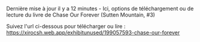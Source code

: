 Dernière mise à jour il y a 12 minutes - Ici, options de téléchargement ou de lecture du livre de Chase Our Forever (Sutten Mountain, #3)

Suivez l'url ci-dessous pour télécharger ou lire : https://xirocsh.web.app/exhibitunused/199057593-chase-our-forever
